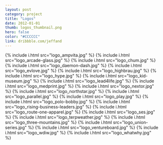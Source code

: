 ```yaml
---
layout: post
category: project
title: "Logos"
date: 2012-01-01
thumb: logos_thumbnail.png
hero: false
color: "#CCCCCC"
link: dribbble.com/jeffand
---
```


{% include i.html src="logo_ampvita.jpg" %}
{% include i.html src="logo_arcade-glass.jpg" %}
{% include i.html src="logo_chum.jpg" %}
{% include i.html src="logo_daemon-dash.jpg" %}
{% include i.html src="logo_evlove.jpg" %}
{% include i.html src="logo_highbrau.jpg" %}
{% include i.html src="logo_hype.jpg" %}
{% include i.html src="logo_kid-museum.jpg" %}
{% include i.html src="logo_lead4life.jpg" %}
{% include i.html src="logo_medprint.jpg" %}
{% include i.html src="logo_nextor.jpg" %}
{% include i.html src="logo_northstar.jpg" %}
{% include i.html src="logo_parallel.jpg" %}
{% include i.html src="logo_play.jpg" %}
{% include i.html src="logo_polo-bobby.jpg" %}
{% include i.html src="logo_rising-business-leaders.jpg" %}
{% include i.html src="logo_route-one-apparel.jpg" %}
{% include i.html src="logo_ses.jpg" %}
{% include i.html src="logo_terpweather.jpg" %}
{% include i.html src="logo_three-mountains.jpg" %}
{% include i.html src="logo_union-series.jpg" %}
{% include i.html src="logo_ventureboard.jpg" %}
{% include i.html src="logo_wdiw.jpg" %}
{% include i.html src="logo_whatwhy.jpg" %}
